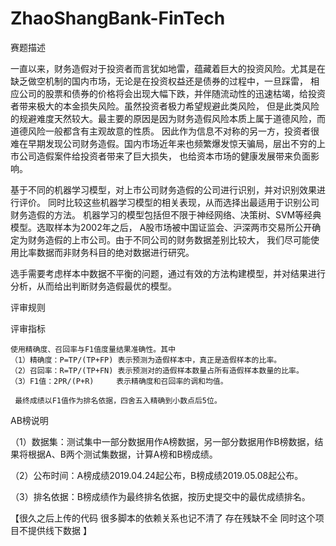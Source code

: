 # ZhaoShangBank-FinTech
  赛题描述

  一直以来，财务造假对于投资者而言犹如地雷，蕴藏着巨大的投资风险。尤其是在缺乏做空机制的国内市场，无论是在投资权益还是债券的过程中，一旦踩雷，
相应公司的股票和债券的价格将会出现大幅下跌，并伴随流动性的迅速枯竭，给投资者带来极大的本金损失风险。虽然投资者极力希望规避此类风险，
但是此类风险的规避难度天然较大。最主要的原因是因为财务造假风险本质上属于道德风险，而道德风险一般都含有主观故意的性质。
因此作为信息不对称的另一方，投资者很难在早期发现公司财务造假。国内市场近年来也频繁爆发惊天骗局，层出不穷的上市公司造假案件给投资者带来了巨大损失，
也给资本市场的健康发展带来负面影响。

  基于不同的机器学习模型，对上市公司财务造假的公司进行识别，并对识别效果进行评价。
同时比较这些机器学习模型的相关表现，从而选择出最适用于识别公司财务造假的方法。
机器学习的模型包括但不限于神经网络、决策树、SVM等经典模型。选取样本为2002年之后，
A股市场被中国证监会、沪深两市交易所公开确定为财务造假的上市公司。由于不同公司的财务数据差别比较大，
我们尽可能使用比率数据而非财务科目的绝对数据进行研究。

选手需要考虑样本中数据不平衡的问题，通过有效的方法构建模型，并对结果进行分析，从而给出判断财务造假最优的模型。

评审规则

  评审指标

    使用精确度、召回率与F1值度量结果准确性。其中
    （1）精确度：P=TP/(TP+FP) 表示预测为造假样本中，真正是造假样本的比率。
    （2）召回率：R=TP/(TP+FN) 表示预测对的造假样本数量占所有造假样本数量的比率。
    （3）F1值：2PR/(P+R)     表示精确度和召回率的调和均值。

     最终成绩以F1值作为排名依据，四舍五入精确到小数点后5位。
     
     
 AB榜说明

（1）数据集：测试集中一部分数据用作A榜数据，另一部分数据用作B榜数据，结果将根据A、B两个测试集数据，计算A榜和B榜成绩。

（2）公布时间：A榜成绩2019.04.24起公布，B榜成绩2019.05.08起公布。

（3）排名依据：B榜成绩作为最终排名依据，按历史提交中的最优成绩排名。


【很久之后上传的代码 很多脚本的依赖关系也记不清了 存在残缺不全 同时这个项目不提供线下数据 】
